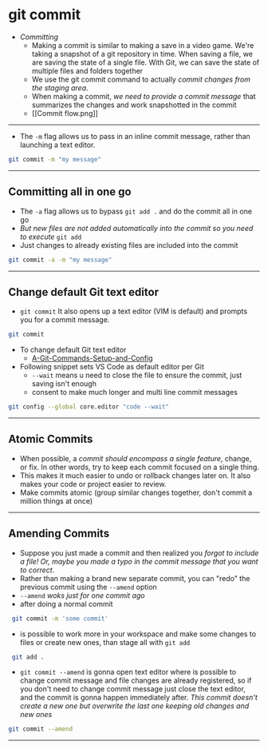 # git commit

- _Committing_
  - Making a commit is similar to making a save in a video game. We're taking a snapshot of a git repository in time. When saving a file, we are saving the state of a single file. With Git, we can save the state of multiple files and folders together
  - We use the git commit command to actually _commit changes from the staging area_.
  - When making a commit, _we need to provide a commit message_ that summarizes the changes and work snapshotted in the commit
  - [[Commit flow.png]]

---

- The `-m` flag allows us to pass in an inline commit message, rather than launching a text editor.

```bash
git commit -m "my message"
```

---

## Committing all in one go

- The `-a` flag allows us to bypass `git add .` and do the commit all in one go
- _But new files are not added automatically into the commit so you need to execute_ `git add`
- Just changes to already existing files are included into the commit

```bash
git commit -a -m "my message"
```

---

## Change default Git text editor

- `git commit` It also opens up a text editor (VIM is default) and prompts you for a commit message.

```bash
git commit
```

- To change default Git text editor
  - [A-Git-Commands-Setup-and-Config](https://git-scm.com/book/en/v2/Appendix-C%3A-Git-Commands-Setup-and-Config)
- Following snippet sets VS Code as default editor per Git
  - `--wait` means u need to close the file to ensure the commit, just saving isn't enough
  - consent to make much longer and multi line commit messages

```bash
git config --global core.editor "code --wait"
```

---

## Atomic Commits

- When possible, a _commit should encompass a single feature_, change, or fix. In other words, try to keep each commit focused on a single thing.
- This makes it much easier to undo or rollback changes later on. It also makes your code or project easier to review.
- Make commits atomic (group similar changes together, don't commit a million things at once)

---

## Amending Commits

- Suppose you just made a commit and then realized you _forgot to include a file! Or, maybe you made a typo in the commit message that you want to correct_.
- Rather than making a brand new separate commit, you can "redo" the previous commit using the `--amend` option
- `--amend` _woks just for one commit ago_
- after doing a normal commit

```bash
 git commit -m 'some commit'
```

- is possible to work more in your workspace and make some changes to files or create new ones, than stage all with `git add`

```bash
 git add .
```

- `git commit --amend` is gonna open text editor where is possible to change commit message and file changes are already registered, so if you don't need to change commit message just close the text editor, and the commit is gonna happen immediately after. _This commit doesn't create a new one but overwrite the last one keeping old changes and new ones_

```bash
git commit --amend
```

---
